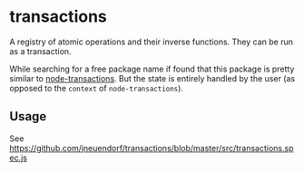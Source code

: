 # transactions

A registry of atomic operations and their inverse functions. They can be run as a transaction.

While searching for a free package name if found that this package is pretty similar to [node-transactions](https://www.npmjs.com/package/node-transactions).
But the state is entirely handled by the user (as opposed to the `context` of `node-transactions`).


## Usage

See https://github.com/jneuendorf/transactions/blob/master/src/transactions.spec.js
